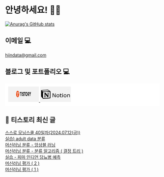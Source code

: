 # 안녕하세요! 🙋‍♂️

[![Anurag's GitHub stats](https://github-readme-stats.vercel.app/api?username=HGJin)](https://github.com/anuraghazra/github-readme-stats)
<!--
[![Top Langs](https://github-readme-stats.vercel.app/api/top-langs/?username=HGJin&layout=compact&hide=r,jupyter%20notebook,c%23&exclude_repo=roharui.github.io)](https://github.com/anuraghazra/github-readme-stats)
-->
<!--
## 이런 환경에 익숙해요✍🏼

## 언어

<p>
  <img alt="" src= "https://img.shields.io/badge/JavaScript-F7DF1E?style=flat-square&logo=JavaScript&logoColor=white"/> 
  <img alt="" src= "https://img.shields.io/badge/TypeScript-black?logo=typescript&logoColor=blue"/>
</p>
-->
## 이메일 💻

hjindata@gmail.com

## 블로그 및 포트폴리오 💻

<div style="display: flex; flex-direction: row;background-color: white;padding: 10px;">
    <div style="margin-right: 10px;">
        <a href="https://hjindata.tistory.com/">
            <img src="https://github.com/HGJin/tistory/blob/main/logo/tistory1.png?raw=true" width="100" height="50" />
        </a>
        <a href="https://adventurous-pamphlet-28c.notion.site/DA-Data-Analyst-d609592479e144c9ba8ea716122ef05c/">
            <img src="https://github.com/HGJin/tistory/blob/e35e6767cef7d139a31c75581ae47e5a76940263/logo/notion.png?raw=true" width="100" height="50" />
        </a>
    </div>
</div>

## 📝 티스토리 최신 글

<a href=https://hjindata.tistory.com/229>스스로 모닝스쿨 40일차(2024.07.12(금))</a></br><a href=https://hjindata.tistory.com/240>실습) adult data 분류</a></br><a href=https://hjindata.tistory.com/239>머신러닝 분류 - 앙상블 러닝</a></br><a href=https://hjindata.tistory.com/238>머신러닝 분류 - 분류 알고리즘 ( 결정 트리 )</a></br><a href=https://hjindata.tistory.com/237>실습 - 피마 인디언 당뇨병 예측</a></br><a href=https://hjindata.tistory.com/236>머신러닝 평가 ( 2 )</a></br><a href=https://hjindata.tistory.com/235>머신러닝 평가 ( 1 )</a></br>